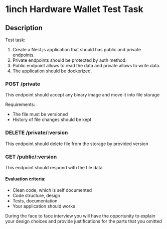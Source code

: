 # 1inch Hardware Wallet Test Task

## Description
Test task:
1. Create a Nest.js application that should has public and private endpoints.
2. Private endpoints should be protected by auth method.
3. Public endpoint allows to read the data and private allows to write data.
4. The application should be dockerized.

### POST /private
This endpoint should accept any binary image and move it into file storage

Requirements:
- The file must be versioned
- History of file changes should be kept

### DELETE /private/:version
This endpoint should delete file from the storage by provided version

### GET /public/:version
This endpoint should respond with the file data

#### Evaluation criteria:
- Clean code, which is self documented
- Code structure, design
- Tests, documentation
- Your application should works

During the face to face interview you will have the opportunity to explain your design choices and provide justifications for the parts that you omitted
